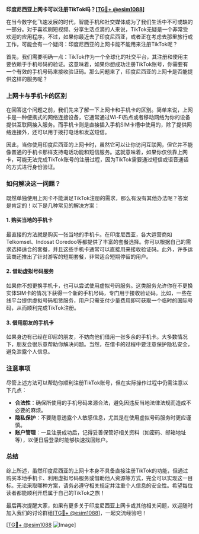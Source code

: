 **印度尼西亚上网卡可以注册TikTok吗？[[TG💪+ @esim1088](https://t.me/s/esim1088)]**

在当今数字化飞速发展的时代，智能手机和社交媒体成为了我们生活中不可或缺的一部分。对于喜欢刷短视频、分享生活点滴的人来说，TikTok无疑是一个非常受欢迎的应用程序。不过，如果你最近去了印度尼西亚，或者正在考虑去那里旅行或工作，可能会有一个疑问：印度尼西亚的上网卡能不能用来注册TikTok呢？

首先，我们需要明确一点：TikTok作为一个全球化的社交平台，其注册和使用主要依赖于手机号码的验证。这意味着，如果你想成功注册TikTok账号，你需要有一个有效的手机号码来接收验证码。那么问题来了，印度尼西亚的上网卡是否能提供这样的服务呢？

### 上网卡与手机卡的区别

在回答这个问题之前，我们先来了解一下上网卡和手机卡的区别。简单来说，上网卡是一种便携式的网络连接设备，它通常通过Wi-Fi热点或者移动网络为你的设备提供互联网接入服务。而手机卡则是直接插入手机SIM卡槽中使用的，除了提供网络连接外，还可以用于拨打电话和发送短信。

因此，当你使用印度尼西亚的上网卡时，虽然它可以让你访问互联网，但它并不能像普通的手机卡那样支持电话功能和短信服务。这就意味着，如果你仅依靠上网卡，可能无法完成TikTok账号的注册过程，因为TikTok需要通过短信或语音通话的方式进行身份验证。

### 如何解决这一问题？

既然单独使用上网卡不能满足TikTok注册的需求，那么有没有其他办法呢？答案是肯定的！以下是几种常见的解决方案：

#### 1. 购买当地的手机卡

最直接的方法就是购买一张当地的手机卡。在印度尼西亚，各大运营商如Telkomsel、Indosat Ooredoo等都提供了丰富的套餐选择。你可以根据自己的需求选择适合的套餐，并且这些手机卡通常可以直接用来接收验证码。此外，许多运营商还推出了针对游客的短期套餐，非常适合短期停留的用户。

#### 2. 借助虚拟号码服务

如果你不想更换手机卡，也可以尝试使用虚拟号码服务。这类服务允许你在不更换实体SIM卡的情况下获得一个新的手机号码，专门用于接收验证码。比如，一些在线平台提供虚拟号码租赁服务，用户只需支付少量费用即可获取一个临时的国际号码，从而顺利完成TikTok注册。

#### 3. 借用朋友的手机卡

如果身边有已经在印尼的朋友，不妨向他们借用一张多余的手机卡。大多数情况下，朋友会很乐意帮助你解决问题。当然，在借卡的过程中要注意保护隐私安全，避免泄露个人信息。

### 注意事项

尽管上述方法可以帮助你顺利注册TikTok账号，但在实际操作过程中仍需注意以下几点：

- **合法性**：确保所使用的手机号码来源合法，避免因违反当地法律法规而造成不必要的麻烦。
- **隐私保护**：不要随意透露个人敏感信息，尤其是在使用虚拟号码服务时更应谨慎。
- **账户管理**：一旦注册成功后，记得妥善保管好相关资料（如密码、邮箱地址等），以便日后登录时能够快速找回账户。

### 总结

综上所述，虽然印度尼西亚的上网卡本身不具备直接注册TikTok的功能，但通过购买本地手机卡、利用虚拟号码服务或借助他人资源等方式，完全可以实现这一目标。无论采取哪种方案，请务必遵守相关规定并注重个人信息的安全性。希望每位读者都能顺利开启属于自己的TikTok之旅！

最后再次提醒大家，如果有更多关于印度尼西亚上网卡或其他相关问题，欢迎随时加入我们的讨论群组[[TG💪+ @esim1088](https://t.me/s/esim1088)]，一起交流经验吧！

[[TG💪+ @esim1088](https://t.me/s/esim1088) ![Image](https://i.postimg.cc/4NQfJmqS/Snipaste-2025-05-13-00-14-12.png)]